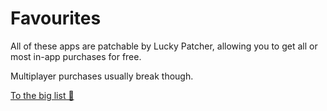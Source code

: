 # Favourites

All of these apps are patchable by Lucky Patcher, allowing you to get all or most in-app purchases for free. 

Multiplayer purchases usually break though. 


[To the big list 🚀](/#apps)
